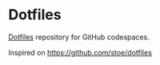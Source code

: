 # Dotfiles

[Dotfiles](https://docs.github.com/en/codespaces/setting-up-your-codespace/personalizing-codespaces-for-your-account#dotfiles) repository  for GitHub codespaces.

Inspired on https://github.com/stoe/dotfiles